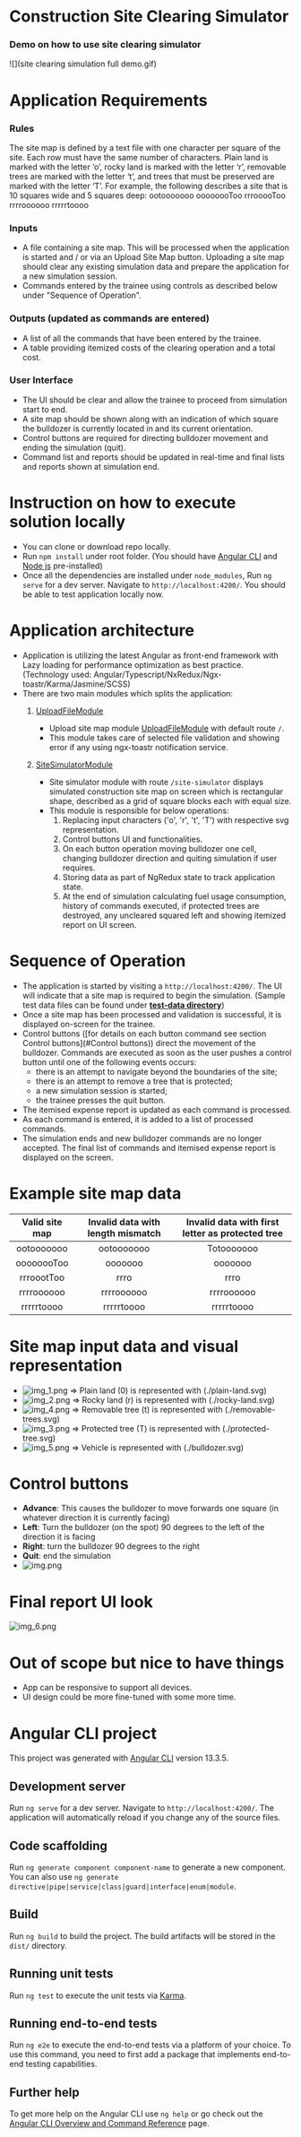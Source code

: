 # Construction Site Clearing Simulator

### Demo on how to use site clearing simulator

![](site clearing simulation full demo.gif)

# Application Requirements

### Rules

The site map is defined by a text file with one character per square of the site. Each row must have the same number of
characters. Plain land is marked with the letter ‘o’, rocky land is marked with the letter ‘r’, removable trees are
marked with the letter ‘t’, and trees that must be preserved are marked with the letter ‘T’. For example, the following
describes a site that is 10 squares wide and 5 squares deep: ootooooooo oooooooToo rrrooooToo rrrroooooo rrrrrtoooo

### Inputs

- A file containing a site map. This will be processed when the application is started
  and / or via an Upload Site Map button. Uploading a site map should clear any
  existing simulation data and prepare the application for a new simulation session.
- Commands entered by the trainee using controls as described below under "Sequence
  of Operation".

### Outputs (updated as commands are entered)

- A list of all the commands that have been entered by the trainee.
- A table providing itemized costs of the clearing operation and a total cost.

### User Interface

- The UI should be clear and allow the trainee to proceed from simulation start to end.
- A site map should be shown along with an indication of which square the bulldozer is
  currently located in and its current orientation.
- Control buttons are required for directing bulldozer movement and ending the
  simulation (quit).
- Command list and reports should be updated in real-time and final lists and reports
  shown at simulation end.

# Instruction on how to execute solution locally

- You can clone or download repo locally.
- Run `npm install` under root folder. (You should have [Angular CLI](https://github.com/angular/angular-cli)
  and [Node js](https://nodejs.org/en/download/) pre-installed)
- Once all the dependencies are installed under `node_modules`, Run `ng serve` for a dev server. Navigate
  to `http://localhost:4200/`. You should be able to test application locally now.

# Application architecture

- Application is utilizing the latest Angular as front-end framework with Lazy loading for performance
  optimization as best practice. (Technology used: Angular/Typescript/NxRedux/Ngx-toastr/Karma/Jasmine/SCSS)
- There are two main modules which splits the application:
  1. [UploadFileModule](src/app/upload-file/upload-file.module.ts)

     - Upload site map module [UploadFileModule](src/app/upload-file/upload-file.module.ts) with default route `/`.
     - This module takes care of selected file validation and showing error if any using ngx-toastr notification service.

  2. [SiteSimulatorModule](src/app/site-simulator/site-simulator.module.ts)

     - Site simulator module with route `/site-simulator` displays simulated construction site map on screen which is rectangular shape, described as
       a grid of square blocks each with equal size.
     - This module is responsible for below operations:
       1. Replacing input characters ('o', 'r', 't', 'T') with respective svg representation.
       2. Control buttons UI and functionalities.
       3. On each button operation moving bulldozer one cell, changing bulldozer direction and quiting simulation if user
          requires.
       4. Storing data as part of NgRedux state to track application state.
       5. At the end of simulation calculating fuel usage consumption, history of commands executed, if protected trees are
          destroyed, any uncleared squared left and showing itemized report on UI screen.

# Sequence of Operation

- The application is started by visiting a `http://localhost:4200/`. The UI will indicate that a site map is
  required to begin the simulation. (Sample test data files can be found under **[test-data directory](test-data)**)
- Once a site map has been processed and validation is successful, it is displayed on-screen for the trainee.
- Control buttons ([for details on each button command see section Control buttons](#Control buttons)) direct the
  movement of the bulldozer. Commands are executed as
  soon as the user pushes a control button until one of the following events occurs:
  - there is an attempt to navigate beyond the boundaries of the site;
  - there is an attempt to remove a tree that is protected;
  - a new simulation session is started;
  - the trainee presses the quit button.
- The itemised expense report is updated as each command is processed.
- As each command is entered, it is added to a list of processed commands.
- The simulation ends and new bulldozer commands are no longer accepted. The final
  list of commands and itemised expense report is displayed on the screen.

# Example site map data

| Valid site map | Invalid data with length mismatch | Invalid data with first letter as protected tree |
|:--------------:|:---------------------------------:|:------------------------------------------------:|
|   ootooooooo   |            ootooooooo             |                    Totooooooo                    |
|   oooooooToo   |              ooooooo              |                     ooooooo                      |
|   rrroootToo   |               rrro                |                       rrro                       |
|   rrrroooooo   |            rrrroooooo             |                    rrrroooooo                    |
|   rrrrrtoooo   |            rrrrrtoooo             |                    rrrrrtoooo                    |

# Site map input data and visual representation

- ![img_1.png](img_1.png) => Plain land (0) is represented with (./plain-land.svg)
- ![img_2.png](img_2.png) => Rocky land (r) is represented with (./rocky-land.svg)
- ![img_4.png](img_4.png) => Removable tree (t) is represented with (./removable-trees.svg)
- ![img_3.png](img_3.png) => Protected tree (T) is represented with (./protected-tree.svg)
- ![img_5.png](img_5.png) => Vehicle is represented with (./bulldozer.svg)

# Control buttons

- **Advance**: This causes the bulldozer to move forwards one square (in whatever direction it is currently facing)
- **Left**: Turn the bulldozer (on the spot) 90 degrees to the left of the direction it is facing
- **Right**: turn the bulldozer 90 degrees to the right
- **Quit**: end the simulation
- ![img.png](img.png)

# Final report UI look

![img_6.png](img_6.png)

# Out of scope but nice to have things

- App can be responsive to support all devices.
- UI design could be more fine-tuned with some more time.

# Angular CLI project

This project was generated with [Angular CLI](https://github.com/angular/angular-cli) version 13.3.5.

## Development server

Run `ng serve` for a dev server. Navigate to `http://localhost:4200/`. The application will automatically reload if you
change any of the source files.

## Code scaffolding

Run `ng generate component component-name` to generate a new component. You can also
use `ng generate directive|pipe|service|class|guard|interface|enum|module`.

## Build

Run `ng build` to build the project. The build artifacts will be stored in the `dist/` directory.

## Running unit tests

Run `ng test` to execute the unit tests via [Karma](https://karma-runner.github.io).

## Running end-to-end tests

Run `ng e2e` to execute the end-to-end tests via a platform of your choice. To use this command, you need to first add a
package that implements end-to-end testing capabilities.

## Further help

To get more help on the Angular CLI use `ng help` or go check out
the [Angular CLI Overview and Command Reference](https://angular.io/cli) page.
